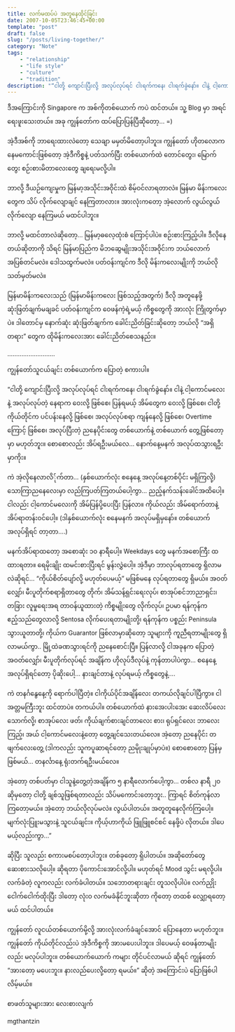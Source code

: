 ```yaml
---
title: လက်မထပ်ပဲ အတူနေထိုင်ခြင်း
date: 2007-10-05T23:46:45+00:00
template: "post"  
draft: false  
slug: "/posts/living-together/"  
category: "Note"
tags:
    - "relationship"
    - "life style"
    - "culture"
    - "tradition"
description: "“ငါတို့ ကျောင်းပြီးလို့ အလုပ်လုပ်ရင် ငါးရက်ကနေ၊ ငါးရက်ခွဲနော်။ ငါနဲ့ ငါ့ကောင်မလေးနဲ့ အလုပ်လုပ်တဲ့ နေရာက ဝေးလို့ ဖြစ်စေ၊ ပြန်ရမယ့် အိမ်တွေက ဝေးလို့ ဖြစ်စေ၊ ငါတို့ကိုယ်တိုင်က ပင်ပန်းနေလို့ ဖြစ်စေ၊ အလုပ်လုပ်စရာ ကျန်နေလို့ ဖြစ်စေ၊ Overtime ကြောင့် ဖြစ်စေ၊ အလုပ်ပြီးတဲ့ ညနေပိုင်းတွေ တစ်ယောက်နဲ့ တစ်ယောက် တွေ့ဖြစ်တော့မှာ မဟုတ်ဘူး။ စောစောလည်း အိပ်ရဦးမယ်လေ…"
---
```

ဒီအကြောင်းကို Singapore က အစ်ကိုတစ်ယောက် ကပဲ ထင်တယ်။ သူ့ Blog မှာ အရင် ရေးဖူးသေးတယ်။ အခု ကျွန်တော်က ထပ်ပြောပြန်ပြီဆိုတော့… =)

အဲ့ဒီအစ်ကို ဘာရေးထားလဲတော့ သေချာ မမှတ်မိတော့ပါဘူး။ ကျွန်တော် ဟိုတလောက နေမကောင်းဖြစ်တော့ အဲ့ဒီကိစ္စနဲ့ ပတ်သက်ပြီး တစ်ယောက်ထဲ တောင်တွေး၊ မြောက်တွေး စဉ်းစားမိတာလေးတွေ ချရေးမလို့ပါ။

ဘာလို့ ဒီယဉ်ကျေးမှုက မြန်မာ့အသိုင်းအဝိုင်းထဲ စိမ့်ဝင်လာရတာလဲ။ မြန်မာ မိန်းကလေးတွေက သိပ် လိုက်လျောချင် နေကြတာလား။ အားလုံးကတော့ အဲ့လောက် လွယ်လွယ်လိုက်လျော နေကြမယ် မထင်ပါဘူး။

ဘာလို့ မထင်တာလဲဆိုတော့… မြန်မာ့ဓလေ့ထုံးစံ ကြောင့်ပါပဲ။ စဉ်းစားကြည့်ပါ။ ဒီလိုနေတယ်ဆိုတာကို သိရင် မြန်မာပြည်က မိဘဆွေမျိုးအသိုင်းအဝိုင်းက ဘယ်လောက် အပြစ်တင်မလဲ။ ဒေါသထွက်မလဲ။ ပတ်ဝန်းကျင်က ဒီလို မိန်းကလေးမျိုးကို ဘယ်လို သတ်မှတ်မလဲ။

မြန်မာမိန်းကလေးသည် (မြန်မာမိန်းကလေး ဖြစ်သည့်အတွက်) ဒီလို အတူနေဖို့ ဆုံးဖြတ်ချက်မချခင် ပတ်ဝန်းကျင်က ဝေဖန်ကဲ့ရဲ့မယ့် ကိစ္စတွေကို အားလုံး ကြိုတွက်မှာပဲ။ ဒါတောင်မှ နောက်ဆုံး ဆုံးဖြတ်ချက်က ခေါင်းညိတ်ခြင်းဆိုတော့ ဘယ်လို “အရှိတရား” တွေက ထိုမိန်းကလေးအား ခေါင်းညိတ်စေသနည်း။
  
………………………
  
ကျွန်တော်သူငယ်ချင်း တစ်ယောက်က ပြောတဲ့ စကားပါ။

“ငါတို့ ကျောင်းပြီးလို့ အလုပ်လုပ်ရင် ငါးရက်ကနေ၊ ငါးရက်ခွဲနော်။ ငါနဲ့ ငါ့ကောင်မလေးနဲ့ အလုပ်လုပ်တဲ့ နေရာက ဝေးလို့ ဖြစ်စေ၊ ပြန်ရမယ့် အိမ်တွေက ဝေးလို့ ဖြစ်စေ၊ ငါတို့ကိုယ်တိုင်က ပင်ပန်းနေလို့ ဖြစ်စေ၊ အလုပ်လုပ်စရာ ကျန်နေလို့ ဖြစ်စေ၊ Overtime ကြောင့် ဖြစ်စေ၊ အလုပ်ပြီးတဲ့ ညနေပိုင်းတွေ တစ်ယောက်နဲ့ တစ်ယောက် တွေ့ဖြစ်တော့မှာ မဟုတ်ဘူး။ စောစောလည်း အိပ်ရဦးမယ်လေ… နောက်နေ့မနက် အလုပ်ထသွားရဦးမှာကိုး။

ကဲ အဲ့လိုနေလာလိ်ုက်တာ… (နှစ်ယောက်လုံး စနေနေ့ အလုပ်နေ့တစ်ပိုင်း မရှိကြလို့) သောကြာညနေလေးမှာ လည်ကြပတ်ကြတယ်ပေါ့ကွာ… ညည့်နက်သန်းခေါင်အထိပေါ့။ ငါလည်း ငါ့ကောင်မလေးကို အိမ်ပြန်ပို့ပေးပြီး ပြန်လာ။ ကိုယ်လည်း အိမ်ရောက်တာနဲ့ အိပ်ရာတန်းဝင်ပေါ့။ (ဒါနှစ်ယောက်လုံး စနေမနက် အလုပ်မရှိမှနော်။ တစ်ယောက် အလုပ်ရှိရင် တာ့တာ….)

မနက်အိပ်ရာထတော့ အစောဆုံး ၁၀ နာရီပေါ့။ Weekdays တွေ မနက်အစောကြီး ထထားရတာ။ ရေမိုးချိုး ထမင်းစားပြီးရင် မွန်းလွှဲပေါ့။ အဲ့ဒီမှာ ဘာလုပ်ရတာတွေ ရှိလာမလဲဆိုရင်… “ကိုယ်စိတ်ပျော်လို့ မဟုတ်ပေမယ့်” မဖြစ်မနေ လုပ်ရတာတွေ ရှိမယ်။ အဝတ်လျှော်၊ မီးပူတိုက်စရာရှိတာတွေ တိုက်၊ အိမ်သန့်ရှင်းရေးလုပ်၊ စာအုပ်စင်ဘာညာရှင်း၊ တခြား လူမှုရေးအရ တာဝန်ယူထားတဲ့ ကိစ္စမျိုးတွေ လိုက်လုပ်၊ ဥပမာ ရန်ကုန်က ဧည့်သည်တွေလာလို့ Sentosa လိုက်ပေးရတာမျိုးတို့၊ ရန်ကုန်က ပစ္စည်း Peninsula သွားယူတာတို့၊ ကိုယ်က Guarantor ဖြစ်လာမှာဆိုတော့ သူများကို ကူညီရတာမျိုးတွေ ရှိလာမယ်ကွာ.. မြို့ထဲခဏသွားရင်ကို ညနေစောင်းပြီ။ ပြန်လာလို့ ငါအခုနက ပြောတဲ့ အဝတ်လျှော်၊ မီးပူတိုက်လုပ်ရင် အချိန်က ဟိုလုပ်ဒီလုပ်နဲ့ ကုန်တာပါပဲကွာ… စနေနေ့ အလုပ်ရှိရင်တော့ ပိုဆိုးပေါ့… နားချင်တာနဲ့ လုပ်ရမယ့် ကိစ္စတွေနဲ့….

ကဲ တနင်္ဂနွေနေ့ကို ရောက်ပါပြီတဲ့။ ငါကိုယ်ပိုင်အချိန်လေး တကယ်လိုချင်ပါပြီကွာ။ ငါ အတ္တမကြီးဘူး ထင်တာပဲ။ တကယ်ပါ။ တစ်ယောက်ထဲ နားအေးပါးအေး ဆေးလိပ်လေး သောက်လို့၊ စာအုပ်လေး ဖတ်၊ ကိုယ်ချက်စားချင်တာလေး စား၊ ရုပ်ရှင်လေး ဘာလေး ကြည့်၊ အယ် ငါ့ကောင်မလေးနဲ့တော့ တွေ့ချင်သေးတယ်လေ။ အဲ့တော့ ညနေပိုင်း တဖျက်လေးတွေ့ (ဒါကလည်း သူကပူဆာရင်တော့ ညမိုုးချုပ်မှာပဲ။) စောစောတော့ ပြန်မှ ဖြစ်မယ်… တနင်္လာနေ့ ရုံးတက်ရဦးမယ်လေ။

အဲ့တော့ တစ်ပတ်မှာ ငါသူနဲ့တွေ့တဲ့အချိန်က ၅ နာရီလောက်ပေါ့ကွာ… တစ်လ နာရီ ၂၀ ဆိုမှတော့ ငါတို့ ချစ်သူဖြစ်ရတာလည်း သိပ်မကောင်းတော့ဘူး.. ကြာရင် စိတ်ကုန်လာကြတော့မယ်။ အဲ့တော့ ဘယ်လိုလုပ်မလဲ။ လွယ်ပါတယ်။ အတူတူနေလိုက်ကြပေါ့။ မျက်လုံးပြူးမသွားနဲ့ သူငယ်ချင်း။ ကိုယ့်ဟာကိုယ် ဖြူဖြူစင်စင် နေဖို့ပဲ လိုတယ်။ ဒါပေမယ့်လည်းကွာ…”

ဆိုပြီး သူလည်း စကားမစပ်တော့ပါဘူး။ တစ်ခုတော့ ရှိပါတယ်။ အဆိုတော်တွေ ဆေးစားသလိုပေါ့။ ဆိုရတာ ပိုကောင်းအောင်လို့ပါ။ မဟုတ်ရင် Mood သွင်း မရလို့ပါ။ လက်ခံတဲ့ လူကလည်း လက်ခံပါတယ်။ သဘောတရားချင်း တူသလိုပါပဲ။ လက်ညှိုး ငေါက်ငေါက်ထိုးပြီး ဒါတော့ လုံးဝ လက်မခံနိုင်ဘူးဆိုတာ ကိုတော့ တထစ် လျှော့ရတော့မယ် ထင်ပါတယ်။

ကျွန်တော် လူငယ်တစ်ယောက်မို့လို့ အားလုံးလက်ခံချင်အောင် ပြောနေတာ မဟုတ်ဘူး။ ကျွန်တော် ကိုယ်တိုင်လည်းပဲ အဲ့ဒီကိစ္စကို အားမပေးပါဘူး။ ဒါပေမယ့် ဝေဖန်တာမျိုးလည်း မလုပ်ပါဘူး။ တစ်ယောက်ယောက် ကများ တိုင်ပင်လာမယ် ဆိုရင် ကျွန်တော် “အားတော့ မပေးဘူး။ နားလည်ပေးလို့တော့ ရမယ်။” ဆိုတဲ့ အကြောင်းပဲ ပြောဖြစ်ပါလိမ့်မယ်။

စာဖတ်သူများအား လေးစားလျက်
  
mgthantzin